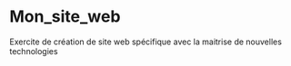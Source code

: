 # Mon_site_web
Exercite de création de site web spécifique avec la maitrise de nouvelles technologies
